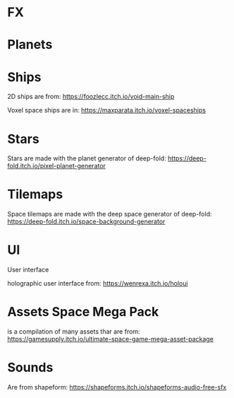 # FX

# Planets


# Ships
2D ships are from:
https://foozlecc.itch.io/void-main-ship

Voxel space ships are in:
https://maxparata.itch.io/voxel-spaceships


# Stars
Stars are made with the planet generator of deep-fold:
https://deep-fold.itch.io/pixel-planet-generator


# Tilemaps
Space tilemaps are made with the deep space generator of deep-fold:
https://deep-fold.itch.io/space-background-generator

# UI
User interface

holographic user interface from:
https://wenrexa.itch.io/holoui


# Assets Space Mega Pack
is a compilation of many assets thar are from:
https://gamesupply.itch.io/ultimate-space-game-mega-asset-package


# Sounds
Are from shapeform:
https://shapeforms.itch.io/shapeforms-audio-free-sfx
